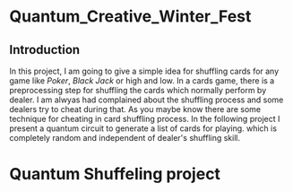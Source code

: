 # Quantum_Creative_Winter_Fest

## Introduction
In this project, I am going to give a simple idea for shuffling cards for any game like *Poker*, *Black Jack* or high and low. In a cards game, there is a preprocessing step for shuffling the cards which normally perform by dealer. I am alwyas had complained about the shuffling process and some dealers try to cheat during that. As you maybe know there are some technique for cheating in card shuffling process. In the following project I present a quantum circuit to generate a list of cards for playing. which is completely random and independent of dealer's shuffling skill.

# Quantum Shuffeling project
